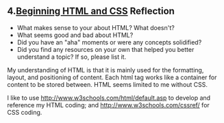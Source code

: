 ## 4.[Beginning HTML and CSS](4_beginning_HTML_CSS/readme.mc) Reflection

* What makes sense to your about HTML? What doesn't? 
* What seems good and bad about HTML?
* Did you have an "aha" moments or were any concepts solidified?
* Did you find any resources on your own that helped you better understand a topic? If so, please list it.

My understanding of HTML is that it is mainly used for the formatting, layout, and positioning of content. Each html tag works like a container for content to be stored between. HTML seems limited to me without CSS. 

I like to use http://www.w3schools.com/html/default.asp to develop and reference my HTML coding; and http://www.w3schools.com/cssref/ for CSS coding.